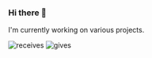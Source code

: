 ### Hi there 👋

I'm currently working on various projects.  
  
![receives](https://img.shields.io/liberapay/receives/joestr.svg?logo=liberapay)
![gives](https://img.shields.io/liberapay/gives/joestr.svg?logo=liberapay)

<!--
**joestr/joestr** is a ✨ _special_ ✨ repository because its `README.md` (this file) appears on your GitHub profile.

Here are some ideas to get you started:

- 🔭 I’m currently working on ...
- 🌱 I’m currently learning ...
- 👯 I’m looking to collaborate on ...
- 🤔 I’m looking for help with ...
- 💬 Ask me about ...
- 📫 How to reach me: ...
- 😄 Pronouns: ...
- ⚡ Fun fact: ...
-->

